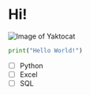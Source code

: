 # Hi!
![Image of Yaktocat](https://octodex.github.com/images/yaktocat.png)

```python
print("Hello World!")
```
- [ ] Python
- [ ] Excel
- [ ] SQL

